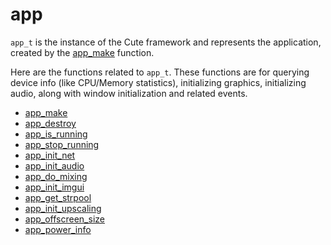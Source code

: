 # app
`app_t` is the instance of the Cute framework and represents the application, created by the [app_make](https://github.com/RandyGaul/cute_framework/blob/master/doc/cute/app_make.md) function.

Here are the functions related to `app_t`. These functions are for querying device info (like CPU/Memory statistics), initializing graphics, initializing audio, along with window initialization and related events.

- [app_make](https://github.com/RandyGaul/cute_framework/blob/master/doc/app/app_make.md)
- [app_destroy](https://github.com/RandyGaul/cute_framework/blob/master/doc/app/app_destroy.md)
- [app_is_running](https://github.com/RandyGaul/cute_framework/blob/master/doc/app/app_is_running.md)
- [app_stop_running](https://github.com/RandyGaul/cute_framework/blob/master/doc/app/app_stop_running.md)
- [app_init_net](https://github.com/RandyGaul/cute_framework/blob/master/doc/app/app_init_net.md)
- [app_init_audio](https://github.com/RandyGaul/cute_framework/blob/master/doc/app/app_init_audio.md)
- [app_do_mixing](https://github.com/RandyGaul/cute_framework/blob/master/doc/app/app_do_mixing.md)
- [app_init_imgui](https://github.com/RandyGaul/cute_framework/blob/master/doc/app/app_init_imgui.md)
- [app_get_strpool](https://github.com/RandyGaul/cute_framework/blob/master/doc/app/app_get_strpool.md)
- [app_init_upscaling](https://github.com/RandyGaul/cute_framework/blob/master/doc/app/app_init_upscaling.md)
- [app_offscreen_size](https://github.com/RandyGaul/cute_framework/blob/master/doc/app/app_offscreen_size.md)
- [app_power_info](https://github.com/RandyGaul/cute_framework/blob/master/doc/app/app_power_info.md)
